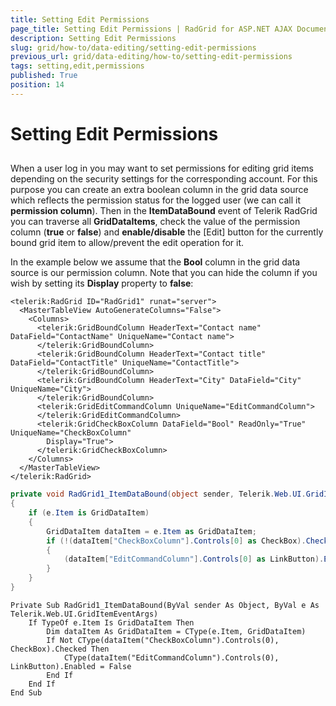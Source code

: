 ```yaml
---
title: Setting Edit Permissions
page_title: Setting Edit Permissions | RadGrid for ASP.NET AJAX Documentation
description: Setting Edit Permissions
slug: grid/how-to/data-editing/setting-edit-permissions
previous_url: grid/data-editing/how-to/setting-edit-permissions
tags: setting,edit,permissions
published: True
position: 14
---
```


# Setting Edit Permissions



##

When a user log in you may want to set permissions for editing grid items depending on the security settings for the corresponding account. For this purpose you can create an extra boolean column in the grid data source which reflects the permission status for the logged user (we can call it **permission column**). Then in the **ItemDataBound** event of Telerik RadGrid you can traverse all **GridDataItems**, check the value of the permission column (**true** or **false**) and **enable/disable** the [Edit] button for the currently bound grid item to allow/prevent the edit operation for it.

In the example below we assume that the **Bool** column in the grid data source is our permission column. Note that you can hide the column if you wish by setting its **Display** property to **false**:



````ASP.NET
<telerik:RadGrid ID="RadGrid1" runat="server">
  <MasterTableView AutoGenerateColumns="False">
    <Columns>
      <telerik:GridBoundColumn HeaderText="Contact name" DataField="ContactName" UniqueName="Contact name">
      </telerik:GridBoundColumn>
      <telerik:GridBoundColumn HeaderText="Contact title" DataField="ContactTitle" UniqueName="ContactTitle">
      </telerik:GridBoundColumn>
      <telerik:GridBoundColumn HeaderText="City" DataField="City" UniqueName="City">
      </telerik:GridBoundColumn>
      <telerik:GridEditCommandColumn UniqueName="EditCommandColumn">
      </telerik:GridEditCommandColumn>
      <telerik:GridCheckBoxColumn DataField="Bool" ReadOnly="True" UniqueName="CheckBoxColumn"
        Display="True">
      </telerik:GridCheckBoxColumn>
    </Columns>
  </MasterTableView>
</telerik:RadGrid>
````
````C#
private void RadGrid1_ItemDataBound(object sender, Telerik.Web.UI.GridItemEventArgs e)
{
    if (e.Item is GridDataItem)
    {
        GridDataItem dataItem = e.Item as GridDataItem;
        if (!(dataItem["CheckBoxColumn"].Controls[0] as CheckBox).Checked)
        {
            (dataItem["EditCommandColumn"].Controls[0] as LinkButton).Enabled = false;
        }
    }
}
````
````VB
Private Sub RadGrid1_ItemDataBound(ByVal sender As Object, ByVal e As Telerik.Web.UI.GridItemEventArgs)
    If TypeOf e.Item Is GridDataItem Then
        Dim dataItem As GridDataItem = CType(e.Item, GridDataItem)
        If Not CType(dataItem("CheckBoxColumn").Controls(0), CheckBox).Checked Then
            CType(dataItem("EditCommandColumn").Controls(0), LinkButton).Enabled = False
        End If
    End If
End Sub
````

